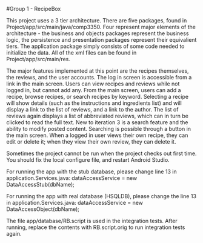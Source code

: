 #Group 1 - RecipeBox

This project uses a 3 tier architecture. There are five packages, found in Project/app/src/main/java/comp3350.
Four represent major elements of the architecture - the business and objects packages represent the
business logic, the persistence and presentation packages represent their equivalient tiers. The
application package simply consists of some code needed to initialize the data. All of the xml files
can be found in Project/app/src/main/res.

The major features implemented at this point are the recipes themselves, the reviews, and the user
accounts. The log in screen is accessible from a link in the main screen. Users can view recipes and
 reviews while not logged in, but cannot add any. From the main screen, users can add a recipe,
 browse recipes, or search recipes by keyword. Selecting a recipe will show details (such as the
 instructions and ingredients list) and will display a link to the list of reviews, and a link to the
  author. The list of reviews again displays a list of abbreviated reviews, which can in turn be
  clicked to read the full text. New to iteration 3 is a search feature and the ability to modify
  posted content. Searching is possible through a button in the main screen. When a logged in user
  views their own recipe, they can edit or delete it; when they view their own review, they
  can delete it.

Sometimes the project cannot be run when the project checks out first time.
You should fix the local configure file, and restart Android Studio.

For running the app with the stub database, please change line 13 in application.Services.java:
    dataAccessService = new DataAccessStub(dbName);

For running the app with real database (HSQLDB), please change the line 13 in application.Services.java:
    dataAccessService = new DataAccessObject(dbName);

The file app/database/RB.script is used in the integration tests. After running, replace the contents
 with RB.script.orig to run integration tests again.
